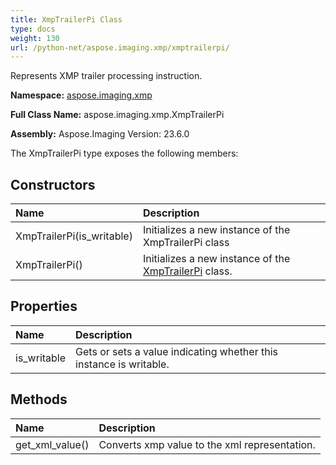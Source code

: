 ```yaml
---
title: XmpTrailerPi Class
type: docs
weight: 130
url: /python-net/aspose.imaging.xmp/xmptrailerpi/
---
```


Represents XMP trailer processing instruction.

**Namespace:** [aspose.imaging.xmp](/imaging/python-net/aspose.imaging.xmp/)

**Full Class Name:** aspose.imaging.xmp.XmpTrailerPi

**Assembly:**  Aspose.Imaging Version: 23.6.0

The XmpTrailerPi type exposes the following members:
## **Constructors**
|**Name**|**Description**|
| :- | :- |
|XmpTrailerPi(is_writable)|Initializes a new instance of the XmpTrailerPi class|
|XmpTrailerPi()|Initializes a new instance of the [XmpTrailerPi](/imaging/python-net/aspose.imaging.xmp/xmptrailerpi/) class.|
## **Properties**
|**Name**|**Description**|
| :- | :- |
|is_writable|Gets or sets a value indicating whether this instance is writable.|
## **Methods**
|**Name**|**Description**|
| :- | :- |
|get_xml_value()|Converts xmp value to the xml representation.|
